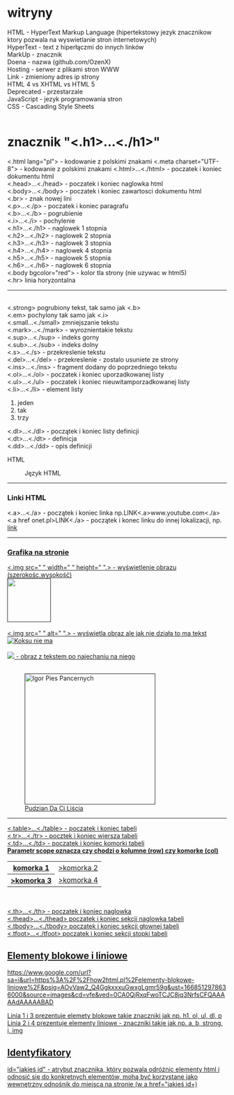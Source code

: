 # witryny
HTML - HyperText Markup Language (hipertekstowy jezyk znacznikow ktory pozwala na wyswietlanie stron internetowych)<br>
HyperText - text z hiperłączmi do innych linków<br>
MarkUp - znacznik<br>
Doena - nazwa (github.com/OzenX)<br>
Hosting - serwer z plikami stron WWW<br>
Link - zmieniony adres ip strony <br>
HTML 4 vs XHTML vs HTML 5<br>
Deprecated - przestarzale <br>
JavaScript - jezyk programowania stron<br>
CSS - Cascading Style Sheets<br>
<br>
<h1>znacznik "<.h1>...<./h1>"</h1>
<.html lang="pl"> - kodowanie z polskimi znakami 
<.meta charset="UTF-8"> - kodowanie z polskimi znakami
<.html>...<./html> - poczatek i koniec dokumentu html<br>
<.head>...<./head> - poczatek i koniec naglowka html<br>
<.body>...<./body> - poczatek i koniec zawartosci dokumentu html<br>
<.br> - znak nowej lini<br>
<.p>...<./p> - poczatek i koniec paragrafu<br>
<.b>...<./b> - pogrubienie<br>
<.i>...<./i> - pochylenie <br>
<.h1>...<./h1> - naglowek 1 stopnia<br>
<.h2>...<./h2> - naglowek 2 stopnia<br>
<.h3>...<./h3> - naglowek 3 stopnia<br>
<.h4>...<./h4> - naglowek 4 stopnia<br>
<.h5>...<./h5> - naglowek 5 stopnia<br>
<.h6>...<./h6> - naglowek 6 stopnia<br>
<.body bgcolor="red"> - kolor tla strony (nie uzywac w html5)<br>
<.hr> linia horyzontalna <hr><br>
<.strong> pogrubiony tekst, tak samo jak <.b><br>
<.em> pochylony tak samo jak <.i><br>
<.small...<./small> zmniejszanie tekstu<br>
<.mark>...<./mark> - wyroznientakie tekstu<br>
<.sup>...<./sup> - indeks gorny<br>
<.sub>...<./sub> - indeks dolny<br>
<.s>...<./s> - przekreslenie tekstu<br>
<.del>...<./del> - przekreslenie - zostalo usuniete ze strony<br>
<.ins>...<./ins> - fragment dodany do poprzedniego tekstu<br>
<.ol>...<./ol> - poczatek i koniec uporzadkowanej listy<br>
<.ul>...<./ul> - poczatek i koniec nieuwitamporzadkowanej listy<br>
<.li>...<./li> - element listy<br>

<ol>
  <li>jeden</li>
  <li>tak</li>
  <li>trzy</li>
</ol>

<.dl>...<./dl> - początek i koniec listy definicji<br>
<.dt>...<./dt> - definicja<br>
<.dd>...<./dd> - opis definicji

<dl>
  <dt>HTML</dl>
  <dd>Język HTML</dd>
  </dl>
<hr>
  <h3>Linki HTML</h3> 
<.a>...<./a> - początek i koniec linka np.LINK<.a>www.youtube.com<./a><br>
<.a href onet.pl>LINK<./a> - początek i konec linku do innej lokalizacji, np. <a href onet.pl>link<br>
<hr>
<h3>Grafika na stronie </h3>
  <.img src=" " width=" " height=" ".> - wyświetlenie obrazu (szerokośc,wysokość) <br>
  <img src="https://glamrap.pl/wp-content/uploads/2012/12/E9_safe_image-400x240.jpg" height="100" widtg="100"> <br>
    <br>
  <.img src=" " alt=" ".> - wyświetla obraz ale jak nie działa to ma tekst <br>
  <img src="fsafsafsaf.com" alt="Koksu nie ma"> <br>
  <br>
  <img src=" " title=" ".> - obraz z tekstem po najechaniu na niego <br>
  <br>
  <figure>  
   <img src="https://robik.radom.pl/8986-large_default/pajac-pajacyk-bawelniany-zolty-w-pasy-wzor-302k.jpg" height="300" widtg="300" title="Igor Pies Pancernych"> <br>
    <figcaption>Pudzian Da Ci Liścia</figurecaption>
    </figure>
    <hr>
<.table>...<./table> - poczatek i koniec tabeli <br>
<.tr>...<./tr> - pocztek i koniec wiersza tabeli <br>
<.td>...<./td> - poczatek i koniec komorki tabeli <br>
  <strong>Parametr scope oznacza czy chodzi o kolumne (row) czy komorke (col)</strong><br>

 <table>
   <tr>
     <th scope="col">komorka 1</th>
     <td scope="col">>komorka 2</td>
   </tr>
   <tr>
     <th scope="row">>komorka 3</th>
     <td scope="row">>komorka 4</td>
   </tr>
  </table>
  <br>

<.th>...<./th> - poczatek i koniec naglowka <br>
<.thead>...<./thead> poczatek i koniec sekcji naglowka tabeli <br>
<.tbody>...<./tbody> poczatek i koniec sekcji głownej tabeli <br>
<.tfoot>...<./tfoot> poczatek i koniec sekcji stopki tabeli <br>
  
  <h2>Elementy blokowe i liniowe </h2>
  https://www.google.com/url?sa=i&url=https%3A%2F%2Fhow2html.pl%2Felementy-blokowe-liniowe%2F&psig=AOvVaw2_Q4GgkxxxuGwxgLgmr59g&ust=1668512978636000&source=images&cd=vfe&ved=0CA0QjRxqFwoTCJC8jq3NrfsCFQAAAAAdAAAAABAD
  
  Linia 1 i 3 prezentuje elemety blokowe takie znaczniki jak np. h1, ol, ul, dl, p <br>
  Linia 2 i 4 prezentuje elementy liniowe - znaczniki takie jak np. a, b, strong, i, img <br>
  
  <h2> Identyfikatory </h2>
  
  id="jakieś id" - atrybut znacznika, który pozwala odróżnic elementy html i odnosić się do konkretnych elementów, mohą być korzystane jako wewnętrzny odnośnik do miejsca na stronie (w a href="jakieś id+) <br>
  
  
